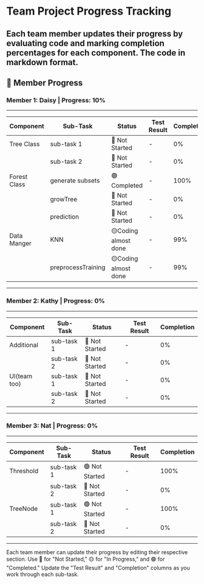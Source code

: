 # Team Project Progress Tracking

Each team member updates their progress by evaluating code and marking completion percentages for each component.
The  code in markdown format.
---

## 📝 Member Progress

### **Member 1: Daisy** | **Progress: 10%**  
---  

| Component   | Sub-Task             | Status          | Test Result | Completion |
|-------------|--------------        |-----------------|-------------|------------|
| Tree Class  | sub-task 1           | 🔴 Not Started  | -           | 0%         |
|             | sub-task 2           | 🔴 Not Started  | -           | 0%         |
| Forest Class  | generate subsets  | 🟢 Completed    | -           | 100%         |
|                | growTree  | 🔴 Not Started   | -           |  0%       |
|                | prediction  | 🔴 Not Started    | -           |  0%       |
| Data Manger | KNN                  | 🟡Coding almost done  | -           | 99%         | 
|             | preprocessTraining   |  🟡Coding almost done   | -           | 99%         |-> note one thing, the data tpye integer -> double in preprocess.

---

### **Member 2: Kathy** | **Progress: 0%**  
---  

| Component   | Sub-Task     | Status          | Test Result | Completion |
|-------------|--------------|-----------------|-------------|------------|
| Additional  | sub-task 1   | 🔴 Not Started  | -           | 0%         |
|             | sub-task 2   | 🔴 Not Started  | -           | 0%         |
| UI(team too) | sub-task 1   | 🔴 Not Started  | -           | 0%         |
|             | sub-task 2   | 🔴 Not Started  | -           | 0%         |

---

### **Member 3: Nat** | **Progress: 0%**  
---  

| Component   | Sub-Task     | Status          | Test Result | Completion |
|-------------|--------------|-----------------|-------------|------------|
| Threshold   | sub-task 1   | 🟢 Not Started  | -           | 100%         |
|             | sub-task 2   | 🔴 Not Started  | -           | 0%         |
| TreeNode    | sub-task 1   | 🟢 Not Started  | -           | 100%         |
|             | sub-task 2   | 🔴 Not Started  | -           | 0%         |

---

Each team member can update their progress by editing their respective section. Use 🔴 for "Not Started," 🟡 for "In Progress," and 🟢 for "Completed." Update the "Test Result" and "Completion" columns as you work through each sub-task.
